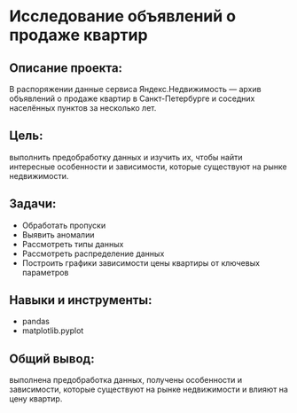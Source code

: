 # Исследование объявлений о продаже квартир
## Описание проекта: 
В распоряжении данные сервиса Яндекс.Недвижимость — архив объявлений о продаже квартир в Санкт-Петербурге и соседних населённых пунктов за несколько лет.
## Цель: 
выполнить предобработку данных и изучить их, чтобы найти интересные особенности и зависимости, которые существуют на рынке недвижимости.
## Задачи: 
  - Обработать пропуски
  - Выявить аномалии
  - Рассмотреть типы данных
  - Рассмотреть распределение данных
  - Построить графики зависимости цены квартиры от ключевых параметров
## Навыки и инструменты:
  - pandas 
  - matplotlib.pyplot
## Общий вывод:
выполнена предобработка данных, получены особенности и зависимости, которые существуют на рынке недвижимости и влияют на цену квартир.
